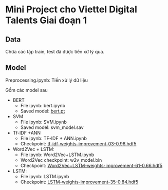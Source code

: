 # Mini Project cho Viettel Digital Talents Giai đoạn 1
## Data
Chứa các tập train, test đã được tiền xử lý qua. 
## Model
Preprocessing.ipynb: Tiền xử lý dữ liệu

Gồm các model sau
- BERT
    - File ipynb: bert.ipynb
    - Saved model: [bert.pt](https://drive.google.com/file/d/1j2in7kPlfaXntG1VACdtuhIBYgMgP9FJ/view?usp=sharing)
- SVM
    - File ipynb: SVM.ipynb
    - Saved model: svm_model.sav
- Tf-IDF +ANN
    - File ipynb: TF-IDF + ANN.ipynb
    - Checkpoint: [tf-idf-weights-improvement-03-0.96.hdf5](https://drive.google.com/file/d/1-bJgZSJd0xURCTofsCzuxC5IQVOg1kb4/view?usp=sharing)
- Word2Vec + LSTM:
    - File ipynb: Word2Vec+LSTM.ipynb
    - Word2Vec checkpoint: w2v_model.bin
    - Checkpoint: [Word2Vec+LSTM-weights-improvement-61-0.66.hdf5](https://drive.google.com/file/d/10_fqHmUrHD0WIsEgwDICdt04d3j6dCZk/view?usp=sharing)
- LSTM:
    - File ipynb: LSTM.ipynb
    - Checkpoint: [LSTM-weights-improvement-35-0.84.hdf5](https://drive.google.com/file/d/11vIEia6PPlln6aRE1OVVoZ9Q93eZMV0E/view?usp=sharing)

